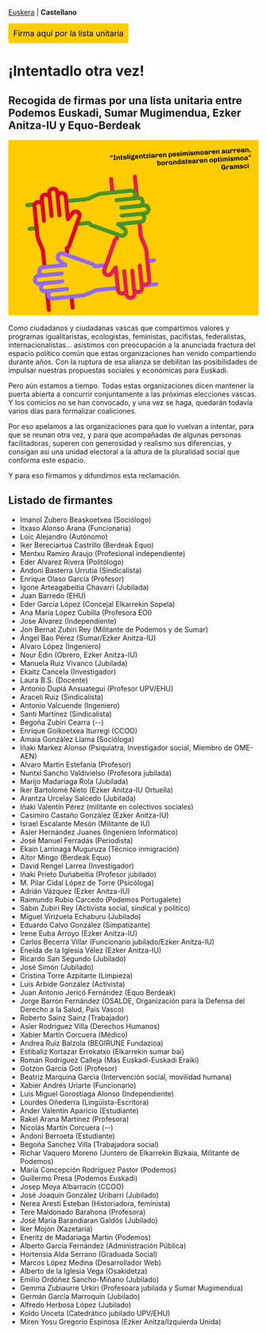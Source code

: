 [Euskera](/) | **Castellano**

<a href="https://forms.gle/q3ou5UES1ywUtMqH9" class="pressbutton" style="text-align:center;background-color:#fc0;padding:10px;border-radius:4px;color:black;text-decoration:none;cursor:pointer;">Firma aquí por la lista unitaria</a>

# ¡Intentadlo otra vez!
## Recogida de firmas por una lista unitaria entre Podemos Euskadi, Sumar Mugimendua, Ezker Anitza-IU y Equo-Berdeak

<img src="elkarrekinsumarbai_01.png" alt="'Inteligentziaren pesimismoaren aurrean, borondatearen optimismoa'. Gramsci" width="600">

Como ciudadanos y ciudadanas vascas que compartimos valores y programas igualitaristas, ecologistas, feministas, pacifistas, federalistas, internacionalistas... asistimos con preocupación a la anunciada fractura del espacio político común que estas organizaciones han venido compartiendo durante años. Con la ruptura de esa alianza se debilitan las posibilidades de impulsar nuestras propuestas sociales y económicas para Euskadi.

Pero aún estamos a tiempo. Todas estas organizaciones dicen mantener la puerta abierta a concurrir conjuntamente a las próximas elecciones vascas. Y los comicios no se han convocado, y una vez se haga, quedarán todavía varios días para formalizar coaliciones.

Por eso apelamos a las organizaciones para que lo vuelvan a intentar, para que se reunan otra vez, y para que acompañadas de algunas personas facilitadoras, superen con generosidad y realismo sus diferencias, y consigan así una unidad electoral a la altura de la pluralidad social que conforma este espacio.

Y para eso firmamos y difundimos esta reclamación.

## Listado de firmantes
* Imanol Zubero Beaskoetxea (Sociólogo)
* Itxaso Alonso Arana (Funcionaria)
* Loic Alejandro (Autónomo)
* Iker Bereciartua Castrillo (Berdeak Equo)
* Mentxu Ramiro Araujo (Profesional independiente)
* Eder Alvarez Rivera (Politólogo)
* Andoni Basterra Urrutia (Sindicalista)
* Enrique Olaso García (Profesor)
* Igone Arteagabeitia Chavarri (Jubilada)
* Juan Barredo (EHU)
* Eder García López (Concejal Elkarrekin Sopela)
* Ana María López Cubilla (Profesora EOI)
* Jose Alvarez (Independiente)
* Jon Bernat Zubiri Rey (Militante de Podemos y de Sumar)
* Ángel Bao Pérez (Sumar/Ezker Anitza-IU)
* Alvaro López (Ingeniero)
* Nour Edin (Obrero, Ezker Anitza-IU)
* Manuela Ruiz Vivanco (Jubilada)
* Ekaitz Cancela (Investigador)
* Laura B.S. (Docente)
* Antonio Duplá Ansuategui (Profesor UPV/EHU)
* Araceli Ruiz (Sindicalista)
* Antonio Valcuende (Ingeniero)
* Santi Martínez (Sindicalista)
* Begoña Zubiri Cearra (--)
* Enrique Goikoetxea Iturregi (CCOO)
* Amaia González Llama (Socióloga)
* Iñaki Markez Alonso (Psiquiatra, Investigador social, Miembro de OME-AEN)
* Alvaro Martín Estefania (Profesor)
* Nuntxi Sancho Valdivielso (Profesora jubilada)
* Marijo Madariaga Rola	(Jubilada)
* Iker Bartolomé Nieto (Ezker Anitza-IU Ortuella)
* Arantza Urcelay Salcedo	(Jubilada)
* Iñaki Valentín Pérez (militante en colectivos sociales)
* Casimiro Castaño González (Ezker Anitza-IU)
* Israel Escalante Mesón (Militante de IU)
* Asier Hernández Juanes (Ingeniero Informático)
* José Manuel Ferradás (Periodista)
* Ekain Larrinaga Muguruza (Técnico inmigración)
* Aitor Mingo (Berdeak Equo)
* David Rengel Larrea (Investigador)
* Iñaki Prieto Duñabeitia (Profesor jubilado)
* M. Pilar Cidal López de Torre (Psicóloga)
* Adrián Vázquez (Ezker Anitza-IU)
* Raimundo Rubio Carcedo (Podemos Portugalete)
* Sabin Zubiri Rey (Activista social, sindical y político)
* Miguel Virizuela Echaburu (Jubilado)
* Eduardo Calvo González (Simpatizante)
* Irene Euba Arroyo (Ezker Anitza-IU)
* Carlos Becerra Villar (Funcionario jubilado/Ezker Anitza-IU)
* Eneida de la Iglesia Vélez (Ezker Anitza-IU)
* Ricardo San Segundo (Jubilado)
* José Simón (Jubilado) 
* Cristina Torre Azpitarte (Limpieza)
* Luis Arbide González (Activista)
* Juan Antonio Jericó Fernández (Equo Berdeak)
* Jorge Barrón Fernández (OSALDE, Organización para la Defensa del Derecho a la Salud, País Vasco)
* Roberto Sainz Sainz	(Trabajador)
* Asier Rodriguez Villa	(Derechos Humanos)
* Xabier Martín Corcuera (Médico)
* Andrea Ruiz Balzola	(BEGIRUNE Fundazioa)
* Estibaliz Kortazar Errekatxo (Elkarrekin sumar bai)
* Román Rodríguez Calleja	(Más Euskadi-Euskadi Eraiki)
* Gotzon García Goti (Profesor)
* Beatriz Marquina Garcia (Intervención social, movilidad humana)
* Xabier Andrés Uriarte	(Funcionario)
* Luis Miguel Gorostiaga Alonso	(Independiente)
* Lourdes Oñederra (Lingüista-Escritora)
* Ander Valentin Aparicio	(Estudiante)
* Rakel Arana Martinez (Profesora)
* Nicolás Martín Corcuera (--)
* Andoni Berroeta (Estudiante)
* Begoña Sanchez Villa (Trabajadora social)
* Richar Vaquero Moreno (Juntero de Elkarrekin Bizkaia, Militante de Podemos)
* María Concepción Rodríguez Pastor	(Podemos)
* Guillermo Presa	(Podemos Euskadi)
* Josep Moya Albarracín (CCOO)
* José Joaquín González Uribarri (Jubilado)
* Nerea Aresti Esteban	(Historiadora, feminista)
* Tere Maldonado Barahona	(Profesora)
* José María Barandiaran Galdós (Jubilado)
* Iker Mojón (Kazetaria)
* Eneritz de Madariaga Martin	(Podemos)
* Alberto García Fernández (Administración Pública)
* Hortensia Alda Serrano (Graduada Social)
* Marcos López Medina (Desarrollador Web)
* Alberto de la Iglesia Vega (Osakidetza)
* Emilio Ordóñez Sancho-Miñano (Jubilado)
* Gemma Zubiaurre Urkiri (Profesoara jubilada y Sumar Mugimendua)
* Germán García Marroquín	(Jubilado)
* Alfredo Herbosa López (Jubilado)
* Koldo Unceta (Catedrático jubilado UPV/EHU)
* Miren Yosu Gregorio Espinosa (Ezker Anitza/Izquierda Unida)



<meta property="og:title" content="elkarrekinsumarbai">
<style>
h1:nth-child(1) {
  visibility: hidden;
  line-height: 0;
}
.pressbutton {
    border: none;
    padding: 15px 32px;
    text-decoration: none;
    display: inline-block;
    font-size: 16px;
    border-radius: 20px;
}
</style>
